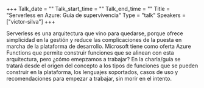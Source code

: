 +++
Talk_date = ""
Talk_start_time = ""
Talk_end_time = ""
Title = "Serverless en Azure: Guía de supervivencia"
Type = "talk"
Speakers = ["victor-silva"]
+++

Serverless es una arquitectura que vino para quedarse, porque ofrece simplicidad en la gestión y reduce las complicaciones de la puesta en marcha de la plataforma de desarrollo. Microsoft tiene como oferta Azure Functions que permite construir funciones que se alinean con esta arquitectura, pero ¿cómo emepzamos a trabajar? En la charla/guía se tratará desde el origen del concepto a los tipos de funciones que se pueden construir en la plataforma, los lenguajes soportados, casos de uso y recomendaciones para empezar a trabajar, sin morir en el intento.